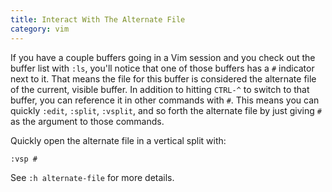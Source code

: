 ```yaml
---
title: Interact With The Alternate File
category: vim
---
```


If you have a couple buffers going in a Vim session and you check out the
buffer list with `:ls`, you'll notice that one of those buffers has a `#`
indicator next to it. That means the file for this buffer is considered the
alternate file of the current, visible buffer. In addition to hitting
`CTRL-^` to switch to that buffer, you can reference it in other commands
with `#`. This means you can quickly `:edit`, `:split`, `:vsplit`, and so
forth the alternate file by just giving `#` as the argument to those
commands.

Quickly open the alternate file in a vertical split with:

```
:vsp #
```

See `:h alternate-file` for more details.

